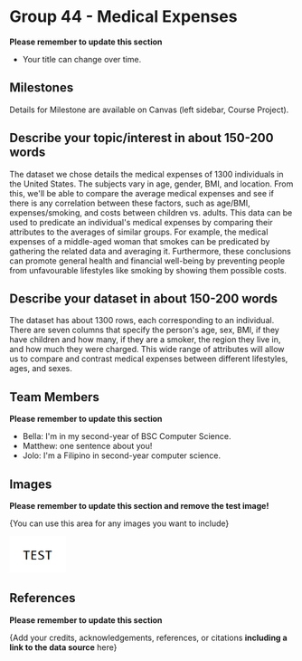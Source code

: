 # Group 44 - Medical Expenses

**Please remember to update this section**

- Your title can change over time.

## Milestones

Details for Milestone are available on Canvas (left sidebar, Course Project).

## Describe your topic/interest in about 150-200 words

The dataset we chose details the medical expenses of 1300 individuals in the United States. The subjects vary in age, gender, BMI, and location. From this, we'll be able to compare the average medical expenses and see if there is any correlation between these factors, such as age/BMI, expenses/smoking, and costs between children vs. adults. This data can be used to predicate an individual's medical expenses by comparing their attributes to the averages of similar groups. For example, the medical expenses of a middle-aged woman that smokes can be predicated by gathering the related data and averaging it. Furthermore, these conclusions can promote general health and financial well-being by preventing people from unfavourable lifestyles like smoking by showing them possible costs. 

## Describe your dataset in about 150-200 words

The dataset has about 1300 rows, each corresponding to an individual. There are seven columns that specify the person's age, sex, BMI, if they have children and how many, if they are a smoker, the region they live in, and how much they were charged. This wide range of attributes will allow us to compare and contrast medical expenses between different lifestyles, ages, and sexes. 

## Team Members

**Please remember to update this section**

- Bella: I'm in my second-year of BSC Computer Science.
- Matthew: one sentence about you!
- Jolo: I'm a Filipino in second-year computer science.

## Images

**Please remember to update this section and remove the test image!**

{You can use this area for any images you want to include}

<img src ="images/test.png" width="100px">

## References

**Please remember to update this section**

{Add your credits, acknowledgements, references, or citations **including a link to the data source** here}



